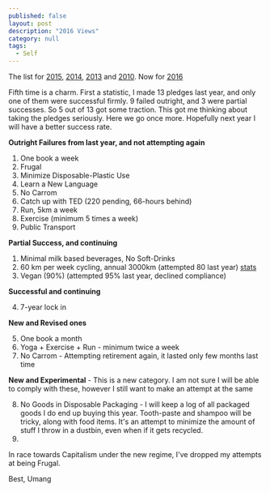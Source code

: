 ```yaml
---
published: false 
layout: post
description: "2016 Views"
category: null
tags: 
  - Self
---
```


The list for  [2015], [2014], [2013] and [2010]. Now for [2016]

Fifth time is a charm. First a statistic, I made 13 pledges last year, and only one of them were successful firmly. 9 failed outright, and 3 were partial successes. So 5 out of 13 got some traction. This got me thinking about taking the pledges seriously. Here we go once more. Hopefully next year I will have a better success rate.

**Outright Failures from last year, and not attempting again**

1. One book a week 
2. Frugal 
3. Minimize Disposable-Plastic Use 
4. Learn a New Language 
5. No Carrom 
6. Catch up with TED (220 pending, 66-hours behind) 
7. Run, 5km a week 
8. Exercise (minimum 5 times a week) 
9. Public Transport

**Partial Success, and continuing**

1. Minimal milk based beverages, No Soft-Drinks 
2. 60 km per week cycling, annual 3000km  (attempted 80 last year) [stats]
3. Vegan (90%) (attempted 95% last year, declined compliance) 

**Successful and continuing**

4. 7-year lock in

**New and Revised ones**

5. One book a month
6. Yoga + Exercise + Run - minimum twice a week
7. No Carrom - Attempting retirement again, it lasted only few months last time

**New and Experimental** - This is a new category. I am not sure I will be able to comply with these, however I still want to make an attempt at the same

8. No Goods in Disposable Packaging  - I will keep a log of all packaged goods I do end up buying this year. Tooth-paste and shampoo will be tricky, along with food items. It's an attempt to minimize the amount of stuff I throw in a dustbin, even when if it gets recycled.
9. 

In race towards Capitalism under the new regime, I've dropped my attempts at being Frugal.







Best, Umang

[2015]:http://umangsaini.in/2014/12/2015/
[2016]:http://umangsaini.in/2015/12/2016/
[2014]:http://www.umangsaini.in/2013/12/2014
[2013]:http://umangsaini.in/2012/12/2013
[2010]:http://umangsaini.in/2009/12/resolve/
[stats]:http://app.strava.com/athletes/2301391
